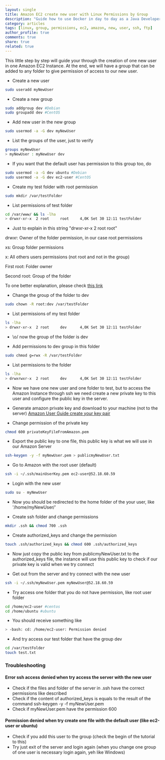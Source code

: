 ```yaml
---
layout: single
title: Amazon EC2 create new user with Linux Permissions by Group
description: "Guide how to use Docker in day to day as a Java Developer."
category: articles
tags: [linux, group, permissions, ec2, amazon, new, user, ssh, ftp]
author_profile: true
comments: true
share: true
related: true
---
```


This little step by step will guide your through the creation of one new user in one Amazon EC2 Instance.
At the end, we will have a group that can be added to any folder to give permission of access to our new user.

* Create a new user

~~~ bash
sudo useradd myNewUser
~~~


* Create a new group 

~~~ bash
sudo addgroup dev #Debian
sudo groupadd dev #CentOS
~~~

* Add new user in the new group

~~~ bash
sudo usermod -a -G dev myNewUser
~~~

* List the groups of the user, just to verify

~~~ bash
groups myNewUser
> myNewUser : myNewUser dev
~~~

* If you want that the default user has permission to this group too, do

~~~ bash
sudo usermod -a -G dev ubuntu #Debian
sudo usermod -a -G dev ec2-user #CentOS
~~~

* Create my test folder with root permission

~~~ bash
sudo mkdir /var/testFolder
~~~

* List permissions of test folder

~~~ bash
cd /var/www/ && ls -lha
> drwxr-xr-x  2 root     root     4,0K Set 30 12:11 testFolder
~~~

* Just to explain in this string "drwxr-xr-x 2 root root"

drwxr: Owner of the folder permission, in our case root permissions

xs: Group folder permissions

x: All others users permissions (not root and not in the group)

First root: Folder owner

Second root: Group of the folder

To one better explanation, please check [this link](https://www.garron.me/en/go2linux/ls-file-permissions.html)

* Change the group of the folder to dev

~~~ bash
sudo chown -R root:dev /var/testFolder
~~~

* List permissions of my test folder

~~~ bash
ls -lha
> drwxr-xr-x  2 root     dev      4,0K Set 30 12:11 testFolder
~~~

* \o/ now the group of the folder is dev

* Add permissions to dev group in this folder 

~~~ bash
sudo chmod g=rwx -R /var/testFolder
~~~

* List permissions to the folder

~~~ bash
ls -lha
> drwxrwxr-x  2 root     dev      4,0K Set 30 12:11 testFolder
~~~

* Now we have one new user and one folder to test, but to access the Amazon Instance through ssh we need create a new private key to this user and configure the public key in the server.


* Generate amazon private key and download to your machine (not to the server)
[Amazon User Guide create your key pair](http://docs.aws.amazon.com/AWSEC2/latest/UserGuide/ec2-key-pairs.html#having-ec2-create-your-key-pair)


* Change permission of the private key 

~~~ bash
chmod 600 privateKeyFileFromAmazon.pem
~~~

* Export the public key to one file, this public key is what we will use in our Amazon Server

~~~ bash
ssh-keygen -y -f myNewUser.pem > publicmyNewUser.txt
~~~

* Go to Amazon with the root user (default)

~~~ bash
ssh -i ~/.ssh/mainUserKey.pem ec2-user@52.18.60.59
~~~

* Login with the new user

~~~ bash
sudo su - myNewUser
~~~

* Now you should be redirected to the home folder of the your user, like '/home/myNewUser/'

* Create ssh folder and change permissions

~~~ bash
mkdir .ssh && chmod 700 .ssh
~~~


* Create authorized_keys and change the permission 

~~~ bash
touch .ssh/authorized_keys && chmod 600 .ssh/authorized_keys
~~~

* Now just copy the public key from publicmyNewUser.txt to the authorized_keys file, the instance will use this public key to check if our private key is valid when we try connect

* Get out from the server and try connect with the new user

~~~ bash
ssh -i ~/.ssh/myNewUser.pem myNewUser@52.18.60.59
~~~

* Try access one folder that you do not have permission, like root user folder

~~~ bash
cd /home/ec2-user #centos 
cd /home/ubuntu #ubuntu
~~~

* You should receive something like

~~~ bash
> -bash: cd: /home/ec2-user: Permission denied
~~~

* And try access our test folder that have the group dev 

~~~ bash
cd /var/testFolder
touch test.txt
~~~


### Troubleshooting

#### Error ssh access denied when try access the server with the new user
* Check if the files and folder of the server in .ssh have the correct permissions like described 
* Check if the content of authorized_keys is equals to the result of the command ssh-keygen -y -f myNewUser.pem
* Check if myNewUser.pem have the permission 600

#### Permission denied when try create one file with the default user (like ec2-user or ubuntu)
* Check if you add this user to the group (check the begin of the tutorial to this)
* Try just exit of the server and login again (when you change one group of one user is necessary login again, yeh like Windows)


 
